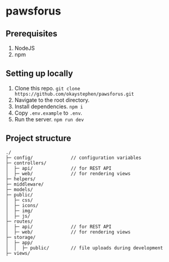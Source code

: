 # pawsforus

## Prerequisites

1. NodeJS
1. npm

## Setting up locally

1. Clone this repo. `git clone https://github.com/okaystephen/pawsforus.git`
1. Navigate to the root directory.
1. Install dependencies. `npm i`
1. Copy `.env.example` to `.env`.
1. Run the server. `npm run dev`

## Project structure

```
./
├─ config/              // configuration variables
├─ controllers/
│  ├─ api/              // for REST API
│  ├─ web/              // for rendering views
├─ helpers/
├─ middleware/
├─ models/
├─ public/
│  ├─ css/
│  ├─ icons/
│  ├─ img/
│  ├─ js/
├─ routes/
│  ├─ api/              // for REST API
│  ├─ web/              // for rendering views
├─ storage/
│  ├─ app/
│  │  ├─ public/        // file uploads during development
├─ views/

```